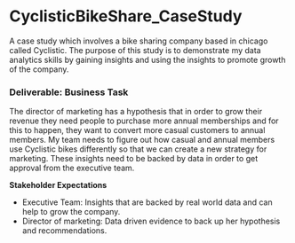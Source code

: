 # CyclisticBikeShare_CaseStudy
A case study which involves a bike sharing company based in chicago called Cyclistic. The purpose of this study is to demonstrate my data analytics skills by gaining insights and using the insights to promote growth of the company.

### Deliverable: Business Task
The director of marketing has a hypothesis that in order to grow their revenue they need people to purchase more annual memberships and for this to happen, they want to convert more casual customers to annual members. My team needs to figure out how casual and annual members use Cyclistic bikes differently so that we can create a new strategy for marketing. These insights need to be backed by data in order to get approval from the executive team.

<b>Stakeholder Expectations</b>
- Executive Team: Insights that are backed by real world data and can help to grow the company.
- Director of marketing: Data driven evidence to back up her hypothesis and recommendations.
